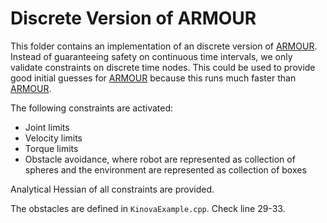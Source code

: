# Discrete Version of ARMOUR
This folder contains an implementation of an discrete version of [ARMOUR](https://roahmlab.github.io/armour/).
Instead of guaranteeing safety on continuous time intervals, we only validate constraints on discrete time nodes.
This could be used to provide good initial guesses for [ARMOUR](https://roahmlab.github.io/armour/) because this runs much faster than [ARMOUR](https://roahmlab.github.io/armour/).

The following constraints are activated:
- Joint limits
- Velocity limits
- Torque limits
- Obstacle avoidance, where robot are represented as collection of spheres and the environment are represented as collection of boxes

Analytical Hessian of all constraints are provided.

The obstacles are defined in `KinovaExample.cpp`.
Check line 29-33.